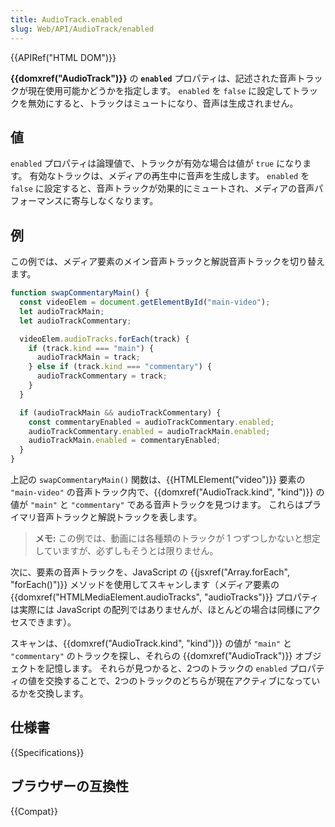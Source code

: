 ```yaml
---
title: AudioTrack.enabled
slug: Web/API/AudioTrack/enabled
---
```

{{APIRef("HTML DOM")}}

**{{domxref("AudioTrack")}}** の **`enabled`** プロパティは、記述された音声トラックが現在使用可能かどうかを指定します。 `enabled` を `false` に設定してトラックを無効にすると、トラックはミュートになり、音声は生成されません。

## 値

`enabled` プロパティは論理値で、トラックが有効な場合は値が `true` になります。 有効なトラックは、メディアの再生中に音声を生成します。 `enabled` を `false` に設定すると、音声トラックが効果的にミュートされ、メディアの音声パフォーマンスに寄与しなくなります。

## 例

この例では、メディア要素のメイン音声トラックと解説音声トラックを切り替えます。

```js
function swapCommentaryMain() {
  const videoElem = document.getElementById("main-video");
  let audioTrackMain;
  let audioTrackCommentary;

  videoElem.audioTracks.forEach(track) {
    if (track.kind === "main") {
      audioTrackMain = track;
    } else if (track.kind === "commentary") {
      audioTrackCommentary = track;
    }
  }

  if (audioTrackMain && audioTrackCommentary) {
    const commentaryEnabled = audioTrackCommentary.enabled;
    audioTrackCommentary.enabled = audioTrackMain.enabled;
    audioTrackMain.enabled = commentaryEnabled;
  }
}
```

上記の `swapCommentaryMain()` 関数は、{{HTMLElement("video")}} 要素の `"main-video"` の音声トラック内で、{{domxref("AudioTrack.kind", "kind")}} の値が `"main"` と `"commentary"` である音声トラックを見つけます。 これらはプライマリ音声トラックと解説トラックを表します。

> **メモ:** この例では、動画には各種類のトラックが 1 つずつしかないと想定していますが、必ずしもそうとは限りません。

次に、要素の音声トラックを、JavaScript の {{jsxref("Array.forEach", "forEach()")}} メソッドを使用してスキャンします（メディア要素の {{domxref("HTMLMediaElement.audioTracks", "audioTracks")}} プロパティは実際には JavaScript の配列ではありませんが、ほとんどの場合は同様にアクセスできます）。

スキャンは、{{domxref("AudioTrack.kind", "kind")}} の値が `"main"` と `"commentary"` のトラックを探し、それらの {{domxref("AudioTrack")}} オブジェクトを記憶します。 それらが見つかると、2つのトラックの `enabled` プロパティの値を交換することで、2つのトラックのどちらが現在アクティブになっているかを交換します。

## 仕様書

{{Specifications}}

## ブラウザーの互換性

{{Compat}}
